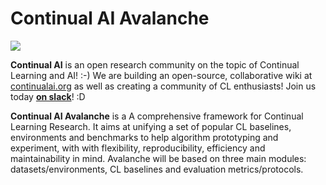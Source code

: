 # Continual AI Avalanche
<img src="https://continualai.herokuapp.com/badge.svg">

**Continual AI** is an open research community on the topic of Continual Learning and AI! :-)
We are building an open-source, collaborative wiki at [continualai.org](http://continualai.org) as well as creating a community of CL enthusiasts! Join us today **[on slack](https://continualai.herokuapp.com)**! :D

**Continual AI Avalanche** is a A comprehensive framework for Continual Learning Research. It aims at unifying a set of popular CL baselines, environments and benchmarks to help algorithm prototyping and experiment, with with flexibility,
reproducibility, efficiency and maintainability in mind. Avalanche will be based on three main modules: datasets/environments, CL baselines and evaluation metrics/protocols.
